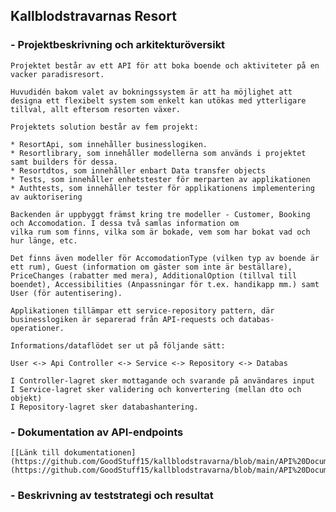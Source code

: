 ## Kallblodstravarnas Resort

   ### - Projektbeskrivning och arkitekturöversikt

    Projektet består av ett API för att boka boende och aktiviteter på en vacker paradisresort. 

    Huvudidén bakom valet av bokningssystem är att ha möjlighet att designa ett flexibelt system som enkelt kan utökas med ytterligare
    tillval, allt eftersom resorten växer.

    Projektets solution består av fem projekt: 
    
    * ResortApi, som innehåller businesslogiken.
    * Resortlibrary, som innehåller modellerna som används i projektet samt builders för dessa.
    * Resortdtos, som innehåller enbart Data transfer objects
    * Tests, som innehåller enhetstester för merparten av applikationen
    * Authtests, som innehåller tester för applikationens implementering av auktorisering

    Backenden är uppbyggt främst kring tre modeller - Customer, Booking och Accomodation. I dessa två samlas information om
    vilka rum som finns, vilka som är bokade, vem som har bokat vad och hur länge, etc.

    Det finns även modeller för AccomodationType (vilken typ av boende är ett rum), Guest (information om gäster som inte är beställare),
    PriceChanges (rabatter med mera), AdditionalOption (tillval till boendet), Accessibilities (Anpassningar för t.ex. handikapp mm.) samt
    User (för autentisering).

    Applikationen tillämpar ett service-repository pattern, där businesslogiken är separerad från API-requests och databas-operationer.

    Informations/dataflödet ser ut på följande sätt:

    User <-> Api Controller <-> Service <-> Repository <-> Databas

    I Controller-lagret sker mottagande och svarande på användares input
    I Service-lagret sker validering och konvertering (mellan dto och objekt)
    I Repository-lagret sker databashantering.

    
  ###  - Dokumentation av API-endpoints

    [[Länk till dokumentationen](https://github.com/GoodStuff15/kallblodstravarna/blob/main/API%20Documentation.md)](https://github.com/GoodStuff15/kallblodstravarna/blob/main/API%20Documentation.md)
    
  ###  - Beskrivning av teststrategi och resultat
